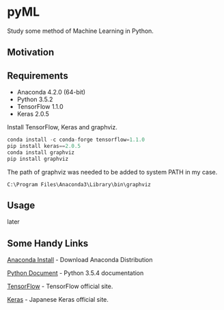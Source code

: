 pyML
===============
Study some method of Machine Learning in Python.

Motivation
------------------


Requirements
------------------

- Anaconda 4.2.0 (64-bit)
- Python 3.5.2
- TensorFlow 1.1.0
- Keras 2.0.5


Install TensorFlow, Keras and graphviz.
```python
conda install -c conda-forge tensorflow=1.1.0
pip install keras==2.0.5
conda install graphviz
pip install graphviz 
```
The path of graphviz was needed to be added to system PATH in my case.
```PATH
C:\Program Files\Anaconda3\Library\bin\graphviz
```
  
Usage
------------------
later



Some Handy Links
------------------

[Anaconda Install](https://www.anaconda.com/download/) - Download Anaconda Distribution

[Python Document](https://docs.python.org/3.5/) - Python 3.5.4 documentation

[TensorFlow](https://www.tensorflow.org/) - TensorFlow official site.

[Keras](https://keras.io/ja/) - Japanese Keras official site.

